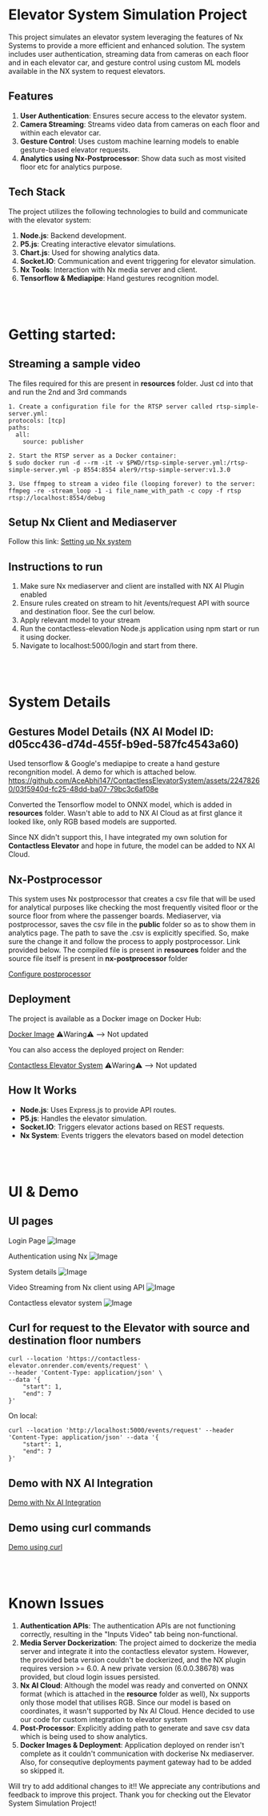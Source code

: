 # Elevator System Simulation Project

This project simulates an elevator system leveraging the features of Nx Systems to provide a more efficient and enhanced solution. The system includes user authentication, streaming data from cameras on each floor and in each elevator car, and gesture control using custom ML models available in the NX system to request elevators.


## Features

1. **User Authentication**: Ensures secure access to the elevator system.
2. **Camera Streaming**: Streams video data from cameras on each floor and within each elevator car.
3. **Gesture Control**: Uses custom machine learning models to enable gesture-based elevator requests.
4. **Analytics using Nx-Postprocessor**: Show data such as most visited floor etc for analytics purpose.


## Tech Stack

The project utilizes the following technologies to build and communicate with the elevator system:

1. **Node.js**: Backend development.
2. **P5.js**: Creating interactive elevator simulations.
3. **Chart.js**: Used for showing analytics data.
4. **Socket.IO**: Communication and event triggering for elevator simulation.
5. **Nx Tools**: Interaction with Nx media server and client.
6. **Tensorflow & Mediapipe**: Hand gestures recognition model.



<br><br>
# Getting started:

## Streaming a sample video
The files required for this are present in **resources** folder. Just cd into that and run the 2nd and 3rd commands

    1. Create a configuration file for the RTSP server called rtsp-simple-server.yml:
    protocols: [tcp]
    paths:
      all:
        source: publisher

    2. Start the RTSP server as a Docker container:
    $ sudo docker run -d --rm -it -v $PWD/rtsp-simple-server.yml:/rtsp-simple-server.yml -p 8554:8554 aler9/rtsp-simple-server:v1.3.0

    3. Use ffmpeg to stream a video file (looping forever) to the server:
    ffmpeg -re -stream_loop -1 -i file_name_with_path -c copy -f rtsp rtsp://localhost:8554/debug

## Setup Nx Client and Mediaserver
Follow this link: [Setting up Nx system](https://nx.docs.scailable.net/miscellaneous/hackathon-nx-evos-building-enterprise-scale-video-applications)

## Instructions to run
1. Make sure Nx mediaserver and client are installed with NX AI Plugin enabled
2. Ensure rules created on stream to hit /events/request API with source and destination floor. See the curl below.
3. Apply relevant model to your stream
4. Run the contactless-elevation Node.js application using npm start or run it using docker.
5. Navigate to localhost:5000/login and start from there.


<br><br>
# System Details

## Gestures Model Details (NX AI Model ID: d05cc436-d74d-455f-b9ed-587fc4543a60)
Used tensorflow & Google's mediapipe to create a hand gesture recongnition model. A demo for which is attached below.
https://github.com/AceAbhi147/ContactlessElevatorSystem/assets/22478260/03f5940d-fc25-48dd-ba07-79bc3c6af08e

Converted the Tensorflow model to ONNX model, which is added in **resources** folder. Wasn't able to add to NX AI Cloud as 
at first glance it looked like, only RGB based models are supported. 

Since NX didn't support this, I have integrated my own solution for **Contactless Elevator** and hope in future, the model can
be added to NX AI Cloud.

## Nx-Postprocessor
This system uses Nx postprocessor that creates a csv file that will be used for analytical purposes like 
checking the most frequently visited floor or the source floor from where the passenger boards.
Mediaserver, via postprocessor, saves the csv file in the **public** folder so as to show them in analytics page.
The path to save the .csv is explicitly specified. So, make sure the change it and follow the process to apply postprocessor. Link provided below.
The compiled file is present in **resources** folder and the source file itself is present in **nx-postprocessor** folder

[Configure postprocessor](https://github.com/scailable/sclbl-integration-sdk#)

## Deployment
The project is available as a Docker image on Docker Hub:

[Docker Image](https://hub.docker.com/r/aceabhi147/contactless-elevator) ⚠️Waring⚠️ --> Not updated

You can also access the deployed project on Render:

[Contactless Elevator System](https://contactless-elevator.onrender.com/login) ⚠️Waring⚠️ --> Not updated


## How It Works

- **Node.js**: Uses Express.js to provide API routes.
- **P5.js**: Handles the elevator simulation.
- **Socket.IO**: Triggers elevator actions based on REST requests.
- **Nx System**: Events triggers the elevators based on model detection


<br><br>
# UI & Demo

## UI pages
Login Page
![Image](https://github.com/AceAbhi147/ContactlessElevatorSystem/assets/22478260/fae2c2f0-6d6d-45b5-9ce1-feb5dba416a5)

Authentication using Nx
![Image](https://github.com/AceAbhi147/ContactlessElevatorSystem/assets/22478260/b32d9a53-ceb1-4887-a1c4-89a659b0b857)

System details
![Image](https://github.com/AceAbhi147/ContactlessElevatorSystem/assets/22478260/5702f0e5-9b11-4e4c-ad81-86f680e2ec14)

Video Streaming from Nx client using API
![Image](https://github.com/AceAbhi147/ContactlessElevatorSystem/assets/22478260/0f467336-5987-491f-a5cf-93cc74206cf6)

Contactless elevator system
![Image](https://github.com/AceAbhi147/ContactlessElevatorSystem/assets/22478260/17676c73-5f4d-4b69-9b4d-f168e582ba1c)


## Curl for request to the Elevator with source and destination floor numbers
```
curl --location 'https://contactless-elevator.onrender.com/events/request' \
--header 'Content-Type: application/json' \
--data '{
    "start": 1,
    "end": 7
}'
```

On local:
```
curl --location 'http://localhost:5000/events/request' --header 'Content-Type: application/json' --data '{
    "start": 1,
    "end": 7
}'
```

## Demo with NX AI Integration
[Demo with Nx AI Integration](https://github.com/AceAbhi147/ContactlessElevatorSystem/assets/22478260/49f56f9d-b5d4-4839-9256-fa13e9adc586)

## Demo using curl commands
[Demo using curl](https://github.com/AceAbhi147/ContactlessElevatorSystem/assets/22478260/dfb56f83-6a35-4013-826a-96d331bdef23)

<br><br>
# Known Issues

1. **Authentication APIs**: The authentication APIs are not functioning correctly, resulting in the "Inputs Video" tab being non-functional.
2. **Media Server Dockerization**: The project aimed to dockerize the media server and integrate it into the contactless elevator system. 
                                   However, the provided beta version couldn't be dockerized, and the NX plugin requires version >= 6.0. 
                                   A new private version (6.0.0.38678) was provided, but cloud login issues persisted.
3. **Nx AI Cloud**: Although the model was ready and converted on ONNX format (which is attached in the **resource** folder as well), Nx supports only those model that utilises RGB. 
                    Since our model is based on coordinates, it wasn't supported by Nx AI Cloud. Hence decided to use our code for custom integration to elevator system
4. **Post-Processor**: Explicitly adding path to generate and save csv data which is being used to show analytics.
5. **Docker Images & Deployment**: Application deployed on render isn't complete as it couldn't communication with dockerise Nx mediaserver. 
                                   Also, for consequtive deployments payment gateway had to be added so skipped it.

Will try to add additional changes to it!!
We appreciate any contributions and feedback to improve this project. Thank you for checking out the Elevator System Simulation Project!
